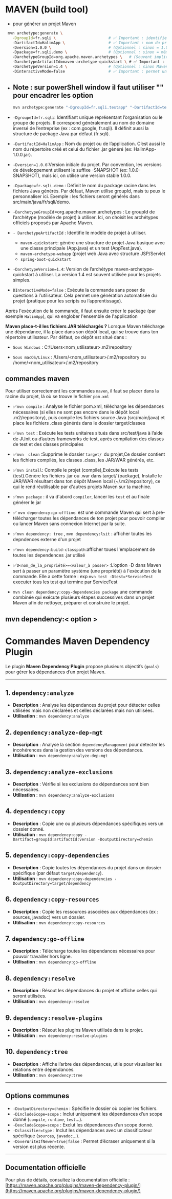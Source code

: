 # MAVEN (build tool)
- pour  générer un  projet Maven 
 ```bash
  mvn archetype:generate \
    -DgroupId=fr.sqli \                       # ✅ Important : identifie ton organisation ou ton package racine
    -DartifactId=HalimApp \                   # ✅ Important : nom du projet (nom du dossier et du .jar)
    -Dversion=1.0.0 \                         # (Optionnel : sinon = 1.0-SNAPSHOT par défaut)
    -Dpackage=fr.sqli.demo \                  # (Optionnel : sinon = même valeur que groupId)
    -DarchetypeGroupId=org.apache.maven.archetypes \   # (Souvent implicite, mais préférable de le définir)
    -DarchetypeArtifactId=maven-archetype-quickstart \ # ✅ Important : modèle de projet à utiliser
    -DarchetypeVersion=1.4 \                  # (Optionnel : sinon Maven choisit la dernière version disponible)
    -DinteractiveMode=false                   # ✅ Important : permet une génération sans intervention manuelle

 ```
- ## Note : sur powerShell window il faut utiliser "" pour  encadrer les option
   ```bash
   mvn archetype:generate "-DgroupId=fr.sqli.testapp" "-DartifactId=testapp" "-DarchetypeArtifactId=maven-archetype-quickstart" "-DarchetypeVersion=1.5" "-DinteractiveMode=false"
   ```



 - `-DgroupeId=fr.sqli`: Identifiant unique représentant l’organisation ou   le groupe de projets.
Il correspond généralement au nom de domaine inversé de l’entreprise (ex : com.google, fr.sqli).
Il définit aussi la structure de package Java par défaut (fr.sqli).

 - `-DartifactId=HalimApp` : Nom du projet ou de l’application.
C’est aussi le nom du répertoire créé et celui du fichier .jar généré (ex: HalimApp-1.0.0.jar).

- `-Dversion=1.0.0`:Version initiale du projet.
Par convention, les versions de développement utilisent le suffixe -SNAPSHOT (ex: 1.0.0-SNAPSHOT), mais ici, on utilise une version stable 1.0.0.

- `-Dpackage=fr.sqli.demo` :
Définit le nom du package racine dans les fichiers Java générés.
Par défaut, Maven utilise groupId, mais tu peux le personnaliser ici.
Exemple : les fichiers seront générés dans src/main/java/fr/sqli/demo.


- `-DarchetypeGroupId`=org.apache.maven.archetypes :
Le groupId de l’archétype (modèle de projet) à utiliser.
Ici, on choisit les archétypes officiels proposés par Apache Maven.


 - `- DarchetypeArtifactId` : Identifie le modèle de projet à utiliser.
    - `maven-quickstart`: génère une structure de projet Java basique avec une classe principale (App.java) et un test (AppTest.java).
    - `maven-archetype-webapp` (projet web Java avec structure JSP/Servlet 
    - `spring-boot-quickstart` 


- `-DarchetypeVersion=1.4`:    Version de l’archétype maven-archetype-quickstart à utiliser.
La version 1.4 est souvent utilisée pour les projets simples. 

- `DInteractiveMode=false` : Exécute la commande sans poser de questions à l'utilisateur.
Cela permet une génération automatisée du projet (pratique pour les scripts ou l’apprentissage).

Après l'exécution de la commande, il faut ensuite créer le package (par exemple `HalimApp`), qui va englober l'ensemble de l'application

__Maven place-t-il les fichiers JAR téléchargés ?__ 
Lorsque Maven télécharge une dépendance, il la place dans son dépôt local, qui se trouve dans ton répertoire utilisateur.
Par défaut, ce dépôt est situé dans :
-   `Sous Windows` : C:\Users\<nom_utilisateur>\.m2\repository

- ``Sous macOS/Linux`` : /Users/<nom_utilisateur>/.m2/repository ou /home/<nom_utilisateur>/.m2/repository



## commandes maven
Pour utiliser correctement les commandes `maven`, il faut se placer dans la racine du projet, là où se trouve le fichier `pom.xml`  



- ✅`mvn compile` :  Analyse le fichier pom.xml, télécharge les dépendances nécessaires (si elles ne sont pas encore dans le dépôt local .m2/repository), puis compile les fichiers source Java (src/main/java) et place les fichiers .class générés dans le dossier target/classes

- ✅`mvn test` : Exécute les tests unitaires situés dans src/test/java à l’aide de JUnit ou d’autres frameworks de test, après compilation des classes de test et des classes principales

-  ✅`mvn  clean` :Supprime le dossier `target/ `du projet,Ce dossier contient les fichiers compilés, les classes .class, les JAR/WAR générés, etc.

- ✅`mvn install`: Compile le projet (compile),Exécute les tests (test).Génère les fichiers .jar ou .war dans target/ (package),  Installe le JAR/WAR résultant dans ton dépôt Maven local (~/.m2/repository), ce qui le rend réutilisable par d'autres projets Maven sur ta machine.

- ✅`mvn package` : il va  d'abord `compiler`, lancer  les  `test` et au  finale  générer le jar 

- ✅ `mvn dependency:go-offline`: est une commande Maven qui sert à pré-télécharger toutes les dépendances de ton projet pour pouvoir compiler ou lancer Maven sans connexion Internet par la suite.

- ✅`mvn dependency: tree` , `mvn dependency:lsit` :  afficher  toutes les  depndences  externe d'un projet 

- ✅`mvn dependency:build-classpath`:afficher toues l'emplacement  de toutes les  dependences .jar  utilisé 

- ✅`D<nom_de_la_propriété>=<valeur_à passer>` :L’option -D dans Maven sert à passer un paramètre système (une propriété) à l'exécution de la commande. Elle a cette forme : exp `mvn test -Dtest=*ServiceTest` executer  tous les  test  qui  termine  par ServiceTest

- `mvn clean dependency:copy-dependencies package` une commande combinée qui exécute plusieurs étapes successives dans un projet Maven afin de nettoyer, préparer et construire le projet.

## mvn  dependency:< option >
# Commandes Maven Dependency Plugin

Le plugin **Maven Dependency Plugin** propose plusieurs objectifs (`goals`) pour gérer les dépendances d’un projet Maven.

---

## 1. `dependency:analyze`
- **Description** : Analyse les dépendances du projet pour détecter celles utilisées mais non déclarées et celles déclarées mais non utilisées.
- **Utilisation** : `mvn dependency:analyze`

## 2. `dependency:analyze-dep-mgt`
- **Description** : Analyse la section `dependencyManagement` pour détecter les incohérences dans la gestion des versions des dépendances.
- **Utilisation** : `mvn dependency:analyze-dep-mgt`

## 3. `dependency:analyze-exclusions`
- **Description** : Vérifie si les exclusions de dépendances sont bien nécessaires.
- **Utilisation** : `mvn dependency:analyze-exclusions`

## 4. `dependency:copy`
- **Description** : Copie une ou plusieurs dépendances spécifiques vers un dossier donné.
- **Utilisation** : `mvn dependency:copy -Dartifact=groupId:artifactId:version -DoutputDirectory=chemin`

## 5. `dependency:copy-dependencies`
- **Description** : Copie toutes les dépendances du projet dans un dossier spécifique (par défaut `target/dependency`).
- **Utilisation** : `mvn dependency:copy-dependencies -DoutputDirectory=target/dependency`

## 6. `dependency:copy-resources`
- **Description** : Copie les ressources associées aux dépendances (ex : sources, javadoc) vers un dossier.
- **Utilisation** : `mvn dependency:copy-resources`

## 7. `dependency:go-offline`
- **Description** : Télécharge toutes les dépendances nécessaires pour pouvoir travailler hors ligne.
- **Utilisation** : `mvn dependency:go-offline`

## 8. `dependency:resolve`
- **Description** : Résout les dépendances du projet et affiche celles qui seront utilisées.
- **Utilisation** : `mvn dependency:resolve`

## 9. `dependency:resolve-plugins`
- **Description** : Résout les plugins Maven utilisés dans le projet.
- **Utilisation** : `mvn dependency:resolve-plugins`

## 10. `dependency:tree`
- **Description** : Affiche l’arbre des dépendances, utile pour visualiser les relations entre dépendances.
- **Utilisation** : `mvn dependency:tree`

---

## Options communes

- `-DoutputDirectory=chemin` : Spécifie le dossier où copier les fichiers.
- `-DincludeScope=scope` : Inclut uniquement les dépendances d’un scope donné (`compile`, `runtime`, `test`…).
- `-DexcludeScope=scope` : Exclut les dépendances d’un scope donné.
- `-Dclassifier=type` : Inclut les dépendances avec un classificateur spécifique (`sources`, `javadoc`…).
- `-DoverWriteIfNewer=true|false` : Permet d’écraser uniquement si la version est plus récente.

---

## Documentation officielle

Pour plus de détails, consultez la documentation officielle :  
[https://maven.apache.org/plugins/maven-dependency-plugin/](https://maven.apache.org/plugins/maven-dependency-plugin/)

